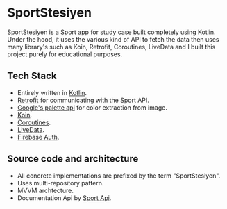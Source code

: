 # SportStesiyen
SportStesiyen is a Sport app for study case built completely using Kotlin. Under the hood, it uses the various kind of API to fetch the data then uses many library's such as Koin, Retrofit, Coroutines, LiveData and I built this project purely for educational purposes.

## Tech Stack
- Entirely written in [Kotlin](https://kotlinlang.org/).
- [Retrofit](https://square.github.io/retrofit/) for communicating with the Sport API.
- [Google's palette api](https://developer.android.com/develop/ui/views/graphics/palette-colors) for color extraction from image.
- [Koin](https://insert-koin.io/).
- [Coroutines](https://github.com/Kotlin/kotlinx.coroutines).
- [LiveData](https://developer.android.com/topic/libraries/architecture/livedata?hl=id).
- [Firebase Auth](https://firebase.google.com/docs/auth/android/manage-users?hl=id&authuser=1).

## Source code and architecture
- All concrete implementations are prefixed by the term "SportStesiyen".
- Uses multi-repository pattern.
- MVVM archtecture.
- Documentation Api by [Sport Api](https://www.thesportsdb.com/).

